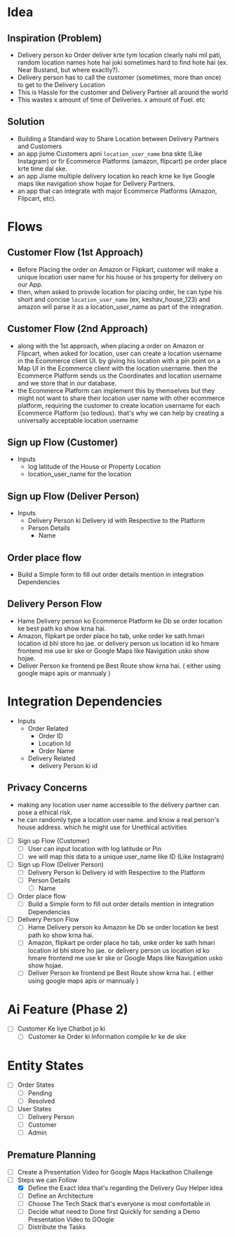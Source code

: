 # Idea
## Inspiration (Problem)
- Delivery person ko Order deliver krte tym location clearly nahi mil pati, random location names hote hai joki sometimes hard to find hote hai (ex. Near Bustand, but where exactly?). 
- Delivery person has to call the customer (sometimes, more than once) to get to the Delivery Location
- This is Hassle for the customer and Delivery Partner all around the world
- This wastes x amount of time of Deliveries. x amount of Fuel. etc
## Solution
- Building a Standard way to Share Location between Delivery Partners and Customers
- an app jisme Customers apni `location_user_name` bna skte (Like Instagram) or fir Ecommerce Platforms (amazon, flipcart) pe order place krte time dal ske.
- an app Jisme multiple delivery location ko reach krne ke liye Google maps like navigation show hojae for Delivery Partners.  
- an app that can integrate with major Ecommerce Platforms (Amazon, Flipcart, etc).
# Flows
## Customer Flow (1st Approach)
- Before Placing the order on Amazon or Flipkart, customer will make a unique location user name for his house or his property for delivery on our App.
- then, when asked to provide location for placing order, he can type his short and concise `location_user_name` (ex, keshav_house_123) and amazon will parse it as a location_user_name as part of the integration.
## Customer Flow (2nd Approach)
- along with the 1st approach, when placing a order on Amazon or Flipcart, when asked for location, user can create a location username in the Ecommerce client UI. by giving his location with a pin point on a Map UI in the Ecommerce client with the location username. then the Ecommerce Platform sends us the Coordinates and location username and we store that in our database.
- the Ecommerce Platform can implement this by themselves but they might not want to share their location user name with other ecommerce platform, requiring the customer to create location username for each Ecommerce Platform (so tedious). that's why we can help by creating a universally acceptable location username
## Sign up Flow (Customer)
- Inputs
	- log latitude of the House or Property Location 
	- location_user_name for the location
## Sign up Flow (Deliver Person)
- Inputs
	- Delivery Person ki Delivery id with Respective to the Platform
	- Person Details
		- Name
## Order place flow
- Build a Simple form to fill out order details mention in integration Dependencies
## Delivery Person Flow
- Hame Delivery person ko Ecommerce Platform ke Db se order location ke best path ko show krna hai.
- Amazon, flipkart pe order place ho tab, unke order ke sath hmari location id bhi store ho jae. or delivery person us location id ko hmare frontend me use kr ske or Google Maps like Navigation usko show hojae.
- Deliver Person ke frontend pe Best Route show krna hai. ( either using google maps apis or mannualy )
# Integration Dependencies
- Inputs
	- Order Related
		- Order ID
		- Location Id
		- Order Name
	- Delivery Related
		- delivery Person ki id
## Privacy Concerns
- making any location user name accessible to the delivery partner can pose a ethical risk. 
- he can randomly type a location user name. and know a real person's house address. which he might use for Unethical activities


- [ ] Sign up Flow (Customer)
	- [ ] User can input location with log latitude or Pin 
	- [ ] we will map this data to a unique user_name like ID (Like Instagram)
- [ ] Sign up Flow (Deliver Person)
	- [ ] Delivery Person ki Delivery id with Respective to the Platform
	- [ ] Person Details
		- [ ] Name
- [ ] Order place flow
	- [ ] Build a Simple form to fill out order details mention in integration Dependencies
- [ ] Delivery Person Flow
	- [ ] Hame Delivery person ko Amazon ke Db se order location ke best path ko show krna hai.
	- [ ] Amazon, flipkart pe order place ho tab, unke order ke sath hmari location id bhi store ho jae. or delivery person us location id ko hmare frontend me use kr ske or Google Maps like Navigation usko show hojae.
	- [ ] Deliver Person ke frontend pe Best Route show krna hai. ( either using google maps apis or mannualy )
# Ai Feature (Phase 2)
- [ ] Customer Ke liye Chatbot jo ki
	- [ ] Customer ke Order ki Information compile kr ke de ske
# Entity States
- [ ] Order States
	- [ ] Pending
	- [ ] Resolved
- [ ] User States
	- [ ] Delivery Person
	- [ ] Customer
	- [ ] Admin

## Premature Planning
- [ ] Create a Presentation Video for Google Maps Hackathon Challenge
- [ ] Steps we can Follow
	- [x] Define the Exact Idea that's regarding the Delivery Guy Helper Idea
	- [ ] Define an Architecture
	- [ ] Choose The Tech Stack that's everyone is most comfortable in
	- [ ] Decide what need to Done first Quickly for sending a Demo Presentation Video to GOogle
	- [ ] Distribute the Tasks
